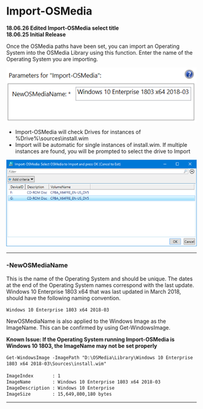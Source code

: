 # Import-OSMedia

**18.06.26 Edited Import-OSMedia select title  
18.06.25 Initial Release**

Once the OSMedia paths have been set, you can import an Operating System into the OSMedia Library using this function.  Enter the name of the Operating System you are importing.

![](/assets/2018-06-26_9-59-31.png)

* Import-OSMedia will check Drives for instances of %Drive%\sources\install.wim
* Import will be automatic for single instances of install.wim.  If multiple instances are found, you will be prompted to select the drive to Import

![](/assets/2018-06-26_10-00-57.png)

---

### -NewOSMediaName

This is the name of the Operating System and should be unique.  The dates at the end of the Operating System names correspond with the last update.  Windows 10 Enterprise 1803 x64 that was last updated in March 2018, should have the following naming convention.

```
Windows 10 Enterprise 1803 x64 2018-03
```

NewOSMediaName is also applied to the Windows Image as the ImageName.  This can be confirmed by using Get-WindowsImage.

**Known Issue: If the Operating System running Import-OSMedia is Windows 10 1803, the ImageName may not be set properly**

```
Get-WindowsImage -ImagePath "D:\OSMedia\Library\Windows 10 Enterprise 1803 x64 2018-03\Sources\install.wim"

ImageIndex       : 1
ImageName        : Windows 10 Enterprise 1803 x64 2018-03
ImageDescription : Windows 10 Enterprise
ImageSize        : 15,649,800,180 bytes
```

---



